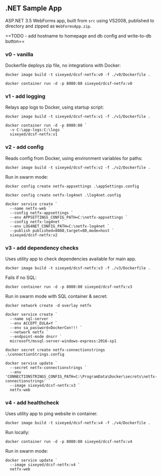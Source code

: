 
## .NET Sample App

ASP.NET 3.5 WebForms app, built from `src` using VS2008, published to directory and zipped as `WebFormsApp.zip`.

==TODO - add hostname to homepage and db config and write-to-db button==

### v0 - vanilla

Dockerfile deploys zip file, no integrations with Docker:

```
docker image build -t sixeyed/dcsf-netfx:v0 -f ./v0/Dockerfile .

docker container run -d -p 8080:80 sixeyed/dcsf-netfx:v0
```

### v1 - add logging

Relays app logs to Docker, using startup script:

```
docker image build -t sixeyed/dcsf-netfx:v1 -f ./v1/Dockerfile .

docker container run -d -p 8080:80 `
  -v C:\app-logs:C:\logs `
  sixeyed/dcsf-netfx:v1
```

### v2 - add config

Reads config from Docker, using environment variables for paths:

```
docker image build -t sixeyed/dcsf-netfx:v2 -f ./v2/Dockerfile .
```

Run in swarm mode:

```
docker config create netfx-appsettings .\appSettings.config

docker config create netfx-log4net .\log4net.config 

docker service create `
  --name netfx-web `
  --config netfx-appsettings `
  --env APPSETTINGS_CONFIG_PATH=C:\netfx-appsettings `
  --config netfx-log4net `
  --env LOG4NET_CONFIG_PATH=C:\netfx-log4net `
  --publish published=8080,target=80,mode=host `
  sixeyed/dcsf-netfx:v2
```


### v3 - add dependency checks

Uses utility app to check dependencies available for main app.

```
docker image build -t sixeyed/dcsf-netfx:v3 -f ./v3/Dockerfile .
```

Fails if no SQL:

```
docker container run -d -p 8080:80 sixeyed/dcsf-netfx:v3
```

Run in swarm mode with SQL container & secret:

```
docker network create -d overlay netfx

docker service create `
  --name sql-server `
  --env ACCEPT_EULA=Y `
  --env sa_password=DockerCon!!! `
  --network netfx `
  --endpoint-mode dnsrr `
  microsoft/mssql-server-windows-express:2016-sp1  

docker secret create netfx-connectionstrings .\connectionStrings.config
  
docker service update `
  --secret netfx-connectionstrings `
  --env 'CONNECTIONSTRINGS_CONFIG_PATH=C:\ProgramData\Docker\secrets\netfx-connectionstrings' `
  --image sixeyed/dcsf-netfx:v3 `
  netfx-web
```


### v4 - add healthcheck

Uses utility app to ping website in container.

```
docker image build -t sixeyed/dcsf-netfx:v4 -f ./v4/Dockerfile .
```

Run locally:

```
docker container run -d -p 8080:80 sixeyed/dcsf-netfx:v4
```

Run in swarm mode:

```
docker service update `
  --image sixeyed/dcsf-netfx:v4 `
  netfx-web
```